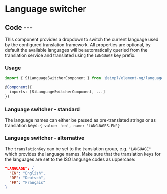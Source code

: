 # Language switcher

## Code ---

This component provides a dropdown to switch the current language used by the
configured translation framework.
All properties are optional, by default the available languages will be
automatically queried from the translation service and translated using the
`LANGUAGE` key prefix.

### Usage

```ts
import { SiLanguageSwitcherComponent } from '@simpl/element-ng/language-switcher';

@Component({
  imports: [SiLanguageSwitcherComponent, ...]
})
```

### Language switcher - standard

The language names can either be passed as pre-translated strings or as
translation keys: `{ value: 'en', name: 'LANGUAGES.EN'}`

<si-docs-component example="si-language-switcher/si-language-switcher"></si-docs-component>

### Language switcher - alternative

The `translationKey` can be set to the translation group, e.g. `"LANGUAGE"`
which provides the language names. Make sure that the translation keys for the
languages are set to the ISO language codes as uppercase:

```json
"LANGUAGE": {
  "EN": "English",
  "DE": "Deutsch",
  "FR": "Français"
}
```

<si-docs-component example="si-language-switcher/si-language-switcher-string-array"></si-docs-component>

<si-docs-api component="SiLanguageSwitcherComponent"></si-docs-api>

<si-docs-types></si-docs-types>
